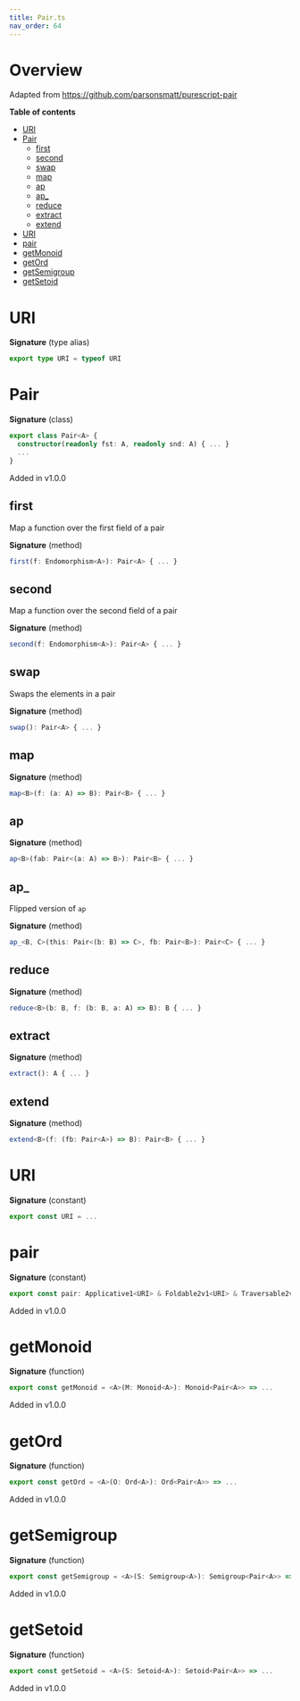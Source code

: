 ```yaml
---
title: Pair.ts
nav_order: 64
---
```


# Overview

Adapted from https://github.com/parsonsmatt/purescript-pair

<!-- START doctoc generated TOC please keep comment here to allow auto update -->
<!-- DON'T EDIT THIS SECTION, INSTEAD RE-RUN doctoc TO UPDATE -->
**Table of contents**

- [URI](#uri)
- [Pair](#pair)
  - [first](#first)
  - [second](#second)
  - [swap](#swap)
  - [map](#map)
  - [ap](#ap)
  - [ap\_](#ap%5C_)
  - [reduce](#reduce)
  - [extract](#extract)
  - [extend](#extend)
- [URI](#uri-1)
- [pair](#pair)
- [getMonoid](#getmonoid)
- [getOrd](#getord)
- [getSemigroup](#getsemigroup)
- [getSetoid](#getsetoid)

<!-- END doctoc generated TOC please keep comment here to allow auto update -->

# URI

**Signature** (type alias)

```ts
export type URI = typeof URI
```

# Pair

**Signature** (class)

```ts
export class Pair<A> {
  constructor(readonly fst: A, readonly snd: A) { ... }
  ...
}
```

Added in v1.0.0

## first

Map a function over the first field of a pair

**Signature** (method)

```ts
first(f: Endomorphism<A>): Pair<A> { ... }
```

## second

Map a function over the second field of a pair

**Signature** (method)

```ts
second(f: Endomorphism<A>): Pair<A> { ... }
```

## swap

Swaps the elements in a pair

**Signature** (method)

```ts
swap(): Pair<A> { ... }
```

## map

**Signature** (method)

```ts
map<B>(f: (a: A) => B): Pair<B> { ... }
```

## ap

**Signature** (method)

```ts
ap<B>(fab: Pair<(a: A) => B>): Pair<B> { ... }
```

## ap\_

Flipped version of `ap`

**Signature** (method)

```ts
ap_<B, C>(this: Pair<(b: B) => C>, fb: Pair<B>): Pair<C> { ... }
```

## reduce

**Signature** (method)

```ts
reduce<B>(b: B, f: (b: B, a: A) => B): B { ... }
```

## extract

**Signature** (method)

```ts
extract(): A { ... }
```

## extend

**Signature** (method)

```ts
extend<B>(f: (fb: Pair<A>) => B): Pair<B> { ... }
```

# URI

**Signature** (constant)

```ts
export const URI = ...
```

# pair

**Signature** (constant)

```ts
export const pair: Applicative1<URI> & Foldable2v1<URI> & Traversable2v1<URI> & Comonad1<URI> = ...
```

Added in v1.0.0

# getMonoid

**Signature** (function)

```ts
export const getMonoid = <A>(M: Monoid<A>): Monoid<Pair<A>> => ...
```

Added in v1.0.0

# getOrd

**Signature** (function)

```ts
export const getOrd = <A>(O: Ord<A>): Ord<Pair<A>> => ...
```

Added in v1.0.0

# getSemigroup

**Signature** (function)

```ts
export const getSemigroup = <A>(S: Semigroup<A>): Semigroup<Pair<A>> => ...
```

Added in v1.0.0

# getSetoid

**Signature** (function)

```ts
export const getSetoid = <A>(S: Setoid<A>): Setoid<Pair<A>> => ...
```

Added in v1.0.0
